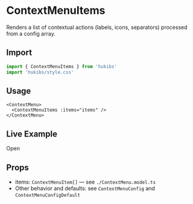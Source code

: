 # ContextMenuItems

Renders a list of contextual actions (labels, icons, separators) processed from a config array.

## Import

```ts
import { ContextMenuItems } from 'hukibs'
import 'hukibs/style.css'
```

## Usage

```vue
<ContextMenu>
  <ContextMenuItems :items="items" />
</ContextMenu>
```

## Live Example

<Example>
  <ContextMenu>
    <ContextPanel>Open</ContextPanel>
    <ContextMenuItems :items="[{ label: 'One' }, { label: 'Two' }]" />
  </ContextMenu>
</Example>

## Props

- items: `ContextMenuItem[]` — see `./ContextMenu.model.ts`
- Other behavior and defaults: see `ContextMenuConfig` and `ContextMenuConfigDefault`
